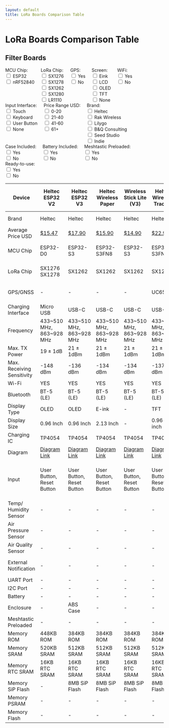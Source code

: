 ```yaml
---
layout: default
title: LoRa Boards Comparison Table
---
```


# LoRa Boards Comparison Table

## Filter Boards

<div style="display: flex; flex-wrap: wrap;">
  <div style="margin-right: 20px;">
    <label>MCU Chip:</label>
    <div>
      <input type="checkbox" class="mcuFilter" value="ESP32"> ESP32<br>
      <input type="checkbox" class="mcuFilter" value="nRF"> nRF52840<br>
    </div>
  </div>
  <div style="margin-right: 20px;">
    <label>LoRa Chip:</label>
    <div>
      <input type="checkbox" class="loraFilter" value="SX1276"> SX1276<br>
      <input type="checkbox" class="loraFilter" value="SX1278"> SX1278<br>      
      <input type="checkbox" class="loraFilter" value="SX1262"> SX1262<br>
      <input type="checkbox" class="loraFilter" value="SX1280"> SX1280<br>
      <input type="checkbox" class="loraFilter" value="LR1110"> LR1110<br>
    </div>
  </div>
  <div style="margin-right: 20px;">
    <label>GPS:</label>
    <div>
      <input type="checkbox" class="gpsFilter" value="Yes"> Yes<br>
      <input type="checkbox" class="gpsFilter" value="No"> No<br>
    </div>
  </div>
  <div style="margin-right: 20px;">
    <label>Screen:</label>
    <div>
      <input type="checkbox" class="screenFilter" value="Eink"> Eink<br>
      <input type="checkbox" class="screenFilter" value="LCD"> LCD<br>      
      <input type="checkbox" class="screenFilter" value="OLED"> OLED<br>      
      <input type="checkbox" class="screenFilter" value="TFT"> TFT<br>
      <input type="checkbox" class="screenFilter" value="None"> None<br>
    </div>
  </div>
  <div style="margin-right: 20px;">
    <label>WiFi:</label>
    <div>
      <input type="checkbox" class="wifiFilter" value="Yes"> Yes<br>
      <input type="checkbox" class="wifiFilter" value="No"> No<br>
    </div>
  </div>
  <div style="margin-right: 20px;">
    <label>Input Interface:</label>
    <div>
      <input type="checkbox" class="inputFilter" value="Touch"> Touch<br>
      <input type="checkbox" class="inputFilter" value="Keyboard"> Keyboard<br>
      <input type="checkbox" class="inputFilter" value="User"> User Button<br>
      <input type="checkbox" class="inputFilter" value="None"> None<br>
    </div>
  </div>
  <div style="margin-right: 20px;">
    <label>Price Range USD:</label>
    <div>
      <input type="checkbox" class="priceFilter" value="0-20"> 0-20<br>
      <input type="checkbox" class="priceFilter" value="21-40"> 21-40<br>
      <input type="checkbox" class="priceFilter" value="41-60"> 41-60<br>
      <input type="checkbox" class="priceFilter" value="61+"> 61+<br>
    </div>
  </div>
  <div style="margin-right: 20px;">
    <label>Brand:</label>
    <div>
      <input type="checkbox" class="brandFilter" value="Heltec"> Heltec<br>
      <input type="checkbox" class="brandFilter" value="Rack"> Rak Wireless<br>
      <input type="checkbox" class="brandFilter" value="Lilygo"> Lilygo<br>
      <input type="checkbox" class="brandFilter" value="B&Q"> B&Q Consulting<br>
      <input type="checkbox" class="brandFilter" value="Seeed"> Seed Studio<br>
      <input type="checkbox" class="brandFilter" value="Indie"> Indie<br>
    </div>
  </div>
  <div style="margin-right: 20px;">
    <label>Case Included:</label>
    <div>
      <input type="checkbox" class="caseFilter" value="Yes"> Yes<br>
      <input type="checkbox" class="caseFilter" value="No"> No<br>
    </div>
  </div>
  <div style="margin-right: 20px;">
    <label>Battery Included:</label>
    <div>
      <input type="checkbox" class="batteryFilter" value="Yes"> Yes<br>
      <input type="checkbox" class="batteryFilter" value="No"> No<br>
    </div>
  </div>
  <div style="margin-right: 20px;">
    <label>Meshtastic Preloaded:</label>
    <div>
      <input type="checkbox" class="meshtasticFilter" value="Yes"> Yes<br>
      <input type="checkbox" class="meshtasticFilter" value="No"> No<br>
    </div>
  </div>
  <div style="margin-right: 20px;">
    <label>Ready-to-use:</label>
    <div>
      <input type="checkbox" class="readyFilter" value="Yes"> Yes<br>
      <input type="checkbox" class="readyFilter" value="No"> No<br>
    </div>
  </div>
</div>

<div style="overflow-x: auto;">
  <table id="comparisonTable">
    <thead>
      <tr>
        <th>Device</th>
        <th data-mcu="ESP32" data-lora="SX1276" data-gps="No" data-screen="OLED" data-wifi="Yes" data-input="User" data-price="15.47" data-brand="Heltec" data-case="No" data-battery="No" data-meshtastic="No" data-ready="No">Heltec ESP32 V2</th>
        <th data-mcu="ESP32" data-lora="SX1262" data-gps="No" data-screen="OLED" data-wifi="Yes" data-input="User" data-price="17.90" data-brand="Heltec" data-case="Yes" data-battery="No" data-meshtastic="No" data-ready="No">Heltec ESP32 V3</th>
        <th data-mcu="ESP32" data-lora="SX1262" data-gps="No" data-screen="Eink" data-wifi="Yes" data-input="User" data-price="15.90" data-brand="Heltec" data-case="No" data-battery="No" data-meshtastic="No" data-ready="No">Heltec Wireless Paper</th>
        <th data-mcu="ESP32" data-lora="SX1262" data-gps="No" data-screen="None" data-wifi="Yes" data-input="User" data-price="14.90" data-brand="Heltec" data-case="No" data-battery="No" data-meshtastic="No" data-ready="No">Wireless Stick Lite (V3)</th>
        <th data-mcu="ESP32" data-lora="SX1262" data-gps="Yes" data-screen="TFT" data-wifi="Yes" data-input="User" data-price="22.90" data-brand="Heltec" data-case="No" data-battery="No" data-meshtastic="No" data-ready="No">Heltec Wireless Tracker</th>
        <th data-mcu="ESP32" data-lora="SX1262" data-gps="Yes" data-screen="None" data-wifi="Yes" data-input="User" data-price="25.99" data-brand="Heltec" data-case="Yes" data-battery="Yes" data-meshtastic="Yes" data-ready="Yes">Heltec Capsule Sensor V3</th>
        <th data-mcu="ESP32" data-lora="SX1262" data-gps="No" data-screen="Eink" data-wifi="Yes" data-input="User" data-price="19.90" data-brand="Heltec" data-case="No" data-battery="No" data-meshtastic="No" data-ready="No">Heltec Vision Master E213</th>
        <th data-mcu="ESP32" data-lora="SX1262" data-gps="No" data-screen="Eink" data-wifi="Yes" data-input="User" data-price="20.90" data-brand="Heltec" data-case="No" data-battery="No" data-meshtastic="No" data-ready="No">Heltec Vision Master E290</th>
        <th data-mcu="ESP32" data-lora="SX1262" data-gps="No" data-screen="TFT" data-wifi="Yes" data-input="User" data-price="20.00" data-brand="Heltec" data-case="No" data-battery="No" data-meshtastic="No" data-ready="No">Heltec Vision Master T190</th> 
        <th data-mcu="nRF" data-lora="SX1262" data-gps="Yes" data-screen="TFT" data-wifi="No" data-input="User" data-price="41.70" data-brand="Heltec" data-case="Yes" data-battery="No" data-meshtastic="Yes" data-ready="No">Heltec Mesh Node T114</th>         
        <th data-mcu="nRF" data-lora="SX1262" data-gps="No" data-screen="None" data-wifi="No" data-input="None" data-price="36.97" data-brand="Rack" data-case="No" data-battery="No" data-meshtastic="No" data-ready="No">WisBlock Start Kit RAK4631</th>
        <th data-mcu="nRF" data-lora="SX1262" data-gps="Yes" data-screen="OLED" data-wifi="No" data-input="None" data-price="99.00" data-brand="Rack" data-case="Yes" data-battery="Yes" data-meshtastic="Yes" data-ready="Yes">WisMesh Pocket</th>        
        <th data-mcu="ESP32" data-lora="SX1262" data-gps="No" data-screen="LCD" data-wifi="Yes" data-input="Touch, Keyboard, User" data-price="52.66" data-brand="Lilygo" data-case="No" data-battery="No" data-meshtastic="No" data-ready="No">T-Deck</th>
        <th data-mcu="nRF" data-lora="SX1262" data-gps="Yes" data-screen="Eink" data-wifi="No" data-input="Touch, User" data-price="54.41" data-brand="Lilygo" data-case="Yes" data-battery="Yes" data-meshtastic="Yes" data-ready="Yes">T-Echo</th>
        <th data-mcu="ESP32" data-lora="SX1276" data-gps="Yes" data-screen="OLED" data-wifi="Yes" data-input="User" data-price="32.80" data-brand="Lilygo" data-case="No" data-battery="No" data-meshtastic="Yes" data-ready="No">T-Beam</th>
        <th data-mcu="ESP32" data-lora="SX1262" data-gps="Yes" data-screen="OLED" data-wifi="Yes" data-input="User" data-price="44.17" data-brand="Lilygo" data-case="No" data-battery="No" data-meshtastic="Yes" data-ready="No">T-Beam Supreme</th>
        <th data-mcu="ESP32" data-lora="SX1262 SX1276 SX1278 SX1280" data-gps="No" data-screen="OLED" data-wifi="Yes" data-input="User" data-price="17.58" data-brand="Lilygo" data-case="No" data-battery="No" data-meshtastic="No" data-ready="No">T3-S3</th>
        <th data-mcu="ESP32" data-lora="SX1262" data-gps="No" data-screen="OLED" data-wifi="Yes" data-input="User" data-price="109.00" data-brand="B&Q" data-case="Yes" data-battery="No" data-meshtastic="Yes" data-ready="No">Station G2</th>
        <th data-mcu="nRF" data-lora="SX1262" data-gps="Yes" data-screen="OLED" data-wifi="No" data-input="User" data-price="86.00" data-brand="B&Q" data-case="Yes" data-battery="No" data-meshtastic="Yes" data-ready="No">Nano G2 Ultra</th>
        <th data-mcu="nRF" data-lora="LR1110" data-gps="Yes" data-screen="None" data-wifi="No" data-input="User" data-price="29.90" data-brand="Seeed" data-case="No" data-battery="No" data-meshtastic="No" data-ready="No">Card Tracker T1000-E</th>
        <th data-mcu="ESP32" data-lora="SX1262" data-gps="Yes" data-screen="OLED" data-wifi="Yes" data-input="Keyboard, User" data-price="95.00" data-brand="Indie" data-case="Yes" data-battery="Yes" data-meshtastic="Yes" data-ready="Yes">HelTxt</th>
        <th data-mcu="nRF" data-lora="SX1262" data-gps="Yes" data-screen="OLED" data-wifi="No" data-input="Keyboard, User" data-price="250.00" data-brand="Indie" data-case="Yes" data-battery="Yes" data-meshtastic="Yes" data-ready="Yes">Meshenger</th>        
      </tr>
    </thead>
    <tbody>
      <tr>
        <td>Brand</td>
        <td>Heltec</td><!--Heltec V2-->
        <td>Heltec</td><!--Heltec V3-->
        <td>Heltec</td><!--Wireless Paper-->
        <td>Heltec</td><!--Wireless Stick Lite-->
        <td>Heltec</td><!--Wireless Tracker-->
        <td>Heltec</td><!--Capsule Sensor V3-->
        <td>Heltec</td><!--Vision Master E213-->
        <td>Heltec</td><!--Vision Master E290-->
        <td>Heltec</td><!--Vision Master T190-->
        <td>Heltec</td><!--T114-->
        <td>Rak Wireless</td><!--RAKRAK19007-->
        <td>Rak Wireless</td><!--WisMesh-->
        <td>Lilygo</td><!--T-Deck-->
        <td>Lilygo</td><!--T-Echo-->
        <td>Lilygo</td><!--T-Beam-->
        <td>Lilygo</td><!--T-Beam-Supreme-->
        <td>Lilygo</td><!--T3-S3-->
        <td>B&Q Consulting</td><!--Station G2-->
        <td>B&Q Consulting</td><!--Nano G2 Ultra-->
        <td>Seeed Studio</td><!--Wio Tracker 1110-->
        <td>Indie</td><!--Heltxt-->
        <td>Indie</td><!--Meshenger-->
      </tr>
      <tr>
        <td>Average Price USD</td>
        <td><a href="https://www.aliexpress.com/i/2251832758749430.html?gatewayAdapt=4itemAdapt" target="_blank" rel="noopener noreferrer">$15.47</a></td><!--Heltec V2-->
        <td><a href="https://heltec.org/project/wifi-lora-32-v3/" target="_blank" rel="noopener noreferrer">$17.90</a></td><!--Heltec V3-->
        <td><a href="https://heltec.org/project/wireless-paper/" target="_blank" rel="noopener noreferrer">$15.90</a></td><!--Wireless Paper-->
        <td><a href="https://heltec.org/project/wireless-stick-lite-v2/" target="_blank" rel="noopener noreferrer">$14.90</a></td><!--Wireless Stick Lite-->
        <td><a href="https://heltec.org/project/wireless-tracker/" target="_blank" rel="noopener noreferrer">$22.90</a></td><!--Wireless Tracker-->
        <td><a href="https://heltec.org/project/heltec-capsule-sensor-v3/" target="_blank" rel="noopener noreferrer">$25.99</a></td><!--Capsule Sensor V3-->
        <td><a href="https://heltec.org/project/vision-master-e213/" target="_blank" rel="noopener noreferrer">$19.90</a></td><!--Vision Master E213-->
        <td><a href="https://heltec.org/project/vision-master-e290/" target="_blank" rel="noopener noreferrer">$20.90</a></td><!--Vision Master E290-->
        <td><a href="https://heltec.org/project/vision-master-t190/" target="_blank" rel="noopener noreferrer">$20.00</a></td><!--Vision Master T190-->       
        <td><a href="https://heltec.org/project/mesh-node-t114/" target="_blank" rel="noopener noreferrer">$41.70</a></td><!--T114-->
        <td><a href="https://store.rakwireless.com/products/wisblock-meshtastic-starter-kit?variant=43884035113158" target="_blank" rel="noopener noreferrer">$27.99</a></td><!--RAKRAK19007-->
        <td><a href="https://store.rakwireless.com/products/wismesh-pocket?variant=43640511365318" target="_blank" rel="noopener noreferrer">$99.00</a></td><!--WisMesh-->
        <td><a href="https://www.lilygo.cc/products/t-deck" target="_blank" rel="noopener noreferrer">$52.13</a></td><!--T-Deck-->
        <td><a href="https://www.lilygo.cc/products/t-echo" target="_blank" rel="noopener noreferrer">$54.41</a></td><!--T-Echo-->
        <td><a href="https://www.lilygo.cc/products/t-beam-v1-1-esp32-lora-module" target="_blank" rel="noopener noreferrer">$32.80</a></td><!--T-Beam-->
        <td><a href="https://www.lilygo.cc/products/t-beamsupreme-m" target="_blank" rel="noopener noreferrer">$44.17/ $70.17</a></td><!--T-Beam-Supreme-->
        <td><a href="https://www.lilygo.cc/products/t3s3-v1-0" target="_blank" rel="noopener noreferrer">$17.58</a></td><!--T3-S3-->
        <td><a href="https://shop.uniteng.com/product/meshtastic-mesh-device-station-edition/" target="_blank" rel="noopener noreferrer">$109.00</a></td><!--Station G2-->
        <td><a href="https://shop.uniteng.com/product/meshtastic-mesh-device-nano-g2-ultra/" target="_blank" rel="noopener noreferrer">$86.00</a></td><!--Nano G2 Ultra-->
        <td><a href="https://www.seeedstudio.com/SenseCAP-Card-Tracker-T1000-E-for-Meshtastic-p-5913.html" target="_blank" rel="noopener noreferrer">$39.90</a></td><!--Wio Tracker 1110-->
        <td><a href="https://www.tindie.com/products/harukitoreda/heltxt-standalone-meshtastic-communicator/" target="_blank" rel="noopener noreferrer">$90.00</a></td><!--Heltxt-->       
        <td><a href="https://www.etsy.com/listing/1390142667/meshenger-standalone-device-for" target="_blank" rel="noopener noreferrer">$250.00</a></td><!--Meshenger-->
      </tr>
      <tr>
        <td>MCU Chip</td>
        <td>ESP32-D0</td><!--Heltec V2-->
        <td>ESP32-S3</td><!--Heltec V3-->
        <td>ESP32-S3FN8</td><!--Wireless Paper-->
        <td>ESP32-S3</td><!--Wireless Stick Lite-->
        <td>ESP32-S3FN8</td><!--Wireless Tracker-->
        <td>ESP32-S3FN8</td><!--Capsule Sensor V3-->
        <td>ESP32-S3R8</td><!--Vision Master E213-->
        <td>ESP32-S3R8</td><!--Vision Master E290-->
        <td>ESP32-S3R8</td><!--Vision Master T190-->        
        <td>NRF52840</td><!--T114-->
        <td>NRF52840</td><!--RAKRAK19007-->
        <td>NRF52840</td><!--WisMesh-->
        <td>ESP32-S3</td><!--T-Deck-->
        <td>NRF52840</td><!--T-Echo-->
        <td>ESP32-D0WDQ6-V3</td><!--T-Beam-->        
        <td>ESP32-S3FN8</td><!--T-Beam Supreme-->
        <td>ESP32-S3FH4R2</td><!--T3-S3-->  
        <td>ESP32-S3</td><!--Station G2-->
        <td>NRF52840</td><!--Nano G2 Ultra-->
        <td>NRF52840</td><!--Wio Tracker 1110-->
        <td>ESP32-S3</td><!--Heltxt-->
        <td>NRF52840</td><!--Meshenger-->
      </tr>
      <tr>
        <td>LoRa Chip</td>
        <td>SX1276 SX1278</td><!--Heltec V2-->
        <td>SX1262</td><!--Heltec V3-->
        <td>SX1262</td><!--Wireless Paper-->
        <td>SX1262</td><!--Wireless Stick Lite-->
        <td>SX1262</td><!--Wireless Tracker-->
        <td>SX1262</td><!--Capsule Sensor V3-->
        <td>SX1262</td><!--Vision Master E213-->
        <td>SX1262</td><!--Vision Master E290-->
        <td>SX1262</td><!--Vision Master T190-->
        <td>SX1262</td><!--T114-->
        <td>SX1262</td><!--RAKRAK19007-->
        <td>SX1262</td><!--WisMesh-->
        <td>SX1262</td><!--T-Deck-->
        <td>SX1262</td><!--T-Echo-->
        <td>SX1276 SX1278</td><!--T-Beam-->
        <td>SX1262</td><!--T-Beam-Supreme-->
        <td>SX1262 SX1276 SX1280</td><!--T3-S3-->
        <td>SX1262</td><!--Station G2-->
        <td>SX1262</td><!--Nano G2 Ultra-->
        <td>LR1110</td><!--Wio Tracker 1110-->
        <td>SX1262</td><!--Heltxt-->
        <td>SX1262</td><!--Meshenger-->
      </tr>
      <tr>
        <td>GPS/GNSS</td>
        <td>-</td><!--Heltec V2-->
        <td>-</td><!--Heltec V3-->
        <td>-</td><!--Wireless Paper-->
        <td>-</td><!--Wireless Stick Lite-->
        <td>UC6580</td><!--Wireless Tracker-->
        <td>L76k</td><!--Capsule Sensor V3-->
        <td>-</td><!--Vision Master E213-->
        <td>-</td><!--Vision Master E290-->
        <td>-</td><!--Vision Master T190-->
        <td>L76k</td><!--T114-->
        <td>-</td><!--RAKRAK19007-->
        <td>-</td><!--WisMesh-->
        <td>-</td><!--T-Deck-->
        <td>L76k</td><!--T-Echo-->
        <td>NEO-6M/M8N</td><!--T-Beam-->
        <td>L76k/ MAX-M10S</td><!--T-Beam-Supreme-->         
        <td>-</td><!--T3-S3-->          
        <td>-</td><!--Station G2-->
        <td>ATGM336H-5N</td><!--Nano G2 Ultra--> 
        <td>Grove Air530 GPS</td><!--Wio Tracker 1110-->
        <td>GT-U7</td><!--Heltxt-->
        <td>u-Blox MAX-7Q</td><!--Meshenger-->
      </tr>
      <tr>
        <td>Charging Interface</td>
        <td>Micro USB</td><!--Heltec V2-->
        <td>USB-C</td><!--Heltec V3-->
        <td>USB-C</td><!--Wireless Paper-->
        <td>USB-C</td><!--Wireless Stick Lite-->
        <td>USB-C</td><!--Wireless Tracker-->
        <td>Wireless Boot</td><!--Capsule Sensor V3-->
        <td>USB-C</td><!--Vision Master E213-->
        <td>USB-C</td><!--Vision Master E290-->
        <td>USB-C</td><!--Vision Master T190-->
        <td>USB-C</td><!--T114-->
        <td>USB-C</td><!--RAKRAK19007-->   
        <td>USB-C</td><!--WisMesh-->
        <td>USB-C</td><!--T-Deck-->
        <td>USB-C</td><!--T-Echo-->
        <td>Micro USB</td><!--T-Beam-->
        <td>USB-C</td><!--T-Beam-Supreme-->            
        <td>USB-C</td><!--T3-S3-->
        <td>USB-C</td><!--Station G2-->
        <td>USB-C</td><!--Nano G2 Ultra-->
        <td>USB-C</td><!--Wio Tracker 1110-->
        <td>USB-C</td><!--Heltxt-->
        <td>USB-C</td><!--Meshenger-->
      </tr>
      <tr>
        <td>Frequency</td>
        <td>433~510 MHz, 863~928 MHz</td><!--Heltec V2-->
        <td>433~510 MHz, 863~928 MHz</td><!--Heltec V3-->
        <td>433~510 MHz, 863~928 MHz</td><!--Wireless Paper-->
        <td>433~510 MHz, 863~928 MHz</td><!--Wireless Stick Lite-->
        <td>433~510 MHz, 863~928 MHz</td><!--Wireless Tracker-->
        <td>433~510 MHz, 863~928 MHz</td><!--Capsule Sensor V3-->
        <td>433~510 MHz, 863~928 MHz</td><!--Vision Master E213-->
        <td>433~510 MHz, 863~928 MHz</td><!--Vision Master E290-->
        <td>433~510 MHz, 863~928 MHz</td><!--Vision Master T190-->
        <td>433~510 MHz, 863~928 MHz</td><!--T114-->
        <td>433~510 MHz, 863~928 MHz</td><!--RAKRAK19007-->     
        <td>433~510 MHz, 863~928 MHz</td><!--WisMesh-->
        <td>433~510 MHz, 863~928 MHz</td><!--T-Deck-->
        <td>433~510 MHz, 863~928 MHz</td><!--T-Echo-->
        <td>433~510 MHz, 863~928 MHz</td><!--T-Beam-->        
        <td>433~510 MHz, 863~928 MHz</td><!--T-Beam-Supreme-->      
        <td>433~510 MHz, 863~928 MHz</td><!--T3-S3-->    
        <td>863~928 MHz</td><!--Station G2-->
        <td>863~928 MHz</td><!--Nano G2 Ultra-->
        <td>863~928 MHz</td><!--Wio Tracker 1110-->
        <td>863~928 MHz</td><!--Heltxt-->
        <td>863~928 MHz</td><!--Meshenger-->
      </tr>
      <tr>
        <td>Max. TX Power</td>
        <td>19 ± 1dB</td><!--Heltec V2-->
        <td>21 ± 1dBm</td><!--Heltec V3-->
        <td>21 ± 1dBm</td><!--Wireless Paper-->
        <td>21 ± 1dBm</td><!--Wireless Stick Lite-->
        <td>21 ± 1dBm</td><!--Wireless Tracker-->
        <td>21 ± 1dBm</td><!--Capsule Sensor V3-->
        <td>21 ± 1dBm</td><!--Vision Master E213-->
        <td>21 ± 1dBm</td><!--Vision Master E290-->
        <td>21 ± 1dBm</td><!--Vision Master T190-->
        <td>21 ± 1dBm</td><!--T114-->
        <td>22 ± 1dBm</td><!--RAKRAK19007-->
        <td>22 ± 1dBm</td><!--WisMesh-->
        <td>22 ± 1dBm</td><!--T-Deck-->
        <td>22 ± 1dBm</td><!--T-Echo-->
        <td>22 ± 1dBm</td><!--T-Beam-->        
        <td>22 ± 1dBm</td><!--T-Beam-Supreme-->         
        <td>22 ± 1dBm</td><!--T3-S3-->  
        <td>35 ± 1dBm</td><!--Station G2-->
        <td>22 ± 1dBm</td><!--Nano G2 Ultra-->
        <td>20 ± 1dBm</td><!--Wio Tracker 1110-->
        <td>21 ± 1dBm</td><!--Heltxt-->
        <td>22 ± 1dBm</td><!--Meshenger-->
      </tr>
      <tr>
        <td>Max. Receiving Sensitivity</td>
        <td>-148 dBm</td><!--Heltec V2-->
        <td>-136 dBm</td><!--Heltec V3-->
        <td>-134 dBm</td><!--Wireless Paper-->
        <td>-134 dBm</td><!--Wireless Stick Lite-->
        <td>-137 dBm</td><!--Wireless Tracker-->
        <td>-135 dBm</td><!--Capsule Sensor V3-->
        <td>-136 dBm</td><!--Vision Master E213-->
        <td>-136 dBm</td><!--Vision Master E290-->    
        <td>-136 dBm</td><!--Vision Master T190-->
        <td>-136 dBm</td><!--T114-->
        <td>-136 dBm</td><!--RAKRAK19007-->     
        <td>-136 dBm</td><!--WisMesh-->
        <td>-136 dBm</td><!--T-Deck-->
        <td>-136 dBm</td><!--T-Echo-->     
        <td>-148 dBm</td><!--T-Beam-->
        <td>-136 dBm</td><!--T-Beam-Supreme-->            
        <td>-136 dBm</td><!--T3-S3-->   
        <td>?</td><!--Station G2-->
        <td>?</td><!--Nano G2 Ultra-->
        <td>-141 dBm</td><!--Wio Tracker 1110-->
        <td>-136 dBm</td><!--Heltxt-->
        <td>-136 dBm</td><!--Meshenger-->
      </tr>
      <tr>
        <td>Wi-Fi</td>
        <td>YES</td><!--Heltec V2-->
        <td>YES</td><!--Heltec V3-->
        <td>YES</td><!--Wireless Paper-->
        <td>YES</td><!--Wireless Stick Lite-->
        <td>YES</td><!--Wireless Tracker-->
        <td>YES</td><!--Capsule Sensor V3-->
        <td>YES</td><!--Vision Master E213-->
        <td>YES</td><!--Vision Master E290-->
        <td>YES</td><!--Vision Master T190-->
        <td>NO</td><!--T114-->
        <td>NO</td><!--RAKRAK19007-->       
        <td>NO</td><!--WisMesh-->
        <td>YES</td><!--T-Deck-->
        <td>NO</td><!--T-Echo-->
        <td>YES</td><!--T-Beam-->   
        <td>YES</td><!--T-Beam-Supreme-->            
        <td>YES</td><!--T3-S3-->   
        <td>YES</td><!--Station G2-->
        <td>NO</td><!--Nano G2 Ultra-->
        <td>NO</td><!--Wio Tracker 1110-->
        <td>YES</td><!--Heltec V3-->
        <td>NO</td><!--Meshenger-->
      </tr>
      <tr>
        <td>Bluetooth</td>
        <td>BT-5 (LE)</td><!--Heltec V2-->
        <td>BT-5 (LE)</td><!--Heltec V3-->
        <td>BT-5 (LE)</td><!--Wireless Paper-->
        <td>BT-5 (LE)</td><!--Wireless Stick Lite-->
        <td>BT-5 (LE)</td><!--Wireless Tracker-->
        <td>BT-5 (LE)</td><!--Capsule Sensor V3-->
        <td>BT-5 (LE)</td><!--Vision Master E213-->
        <td>BT-5 (LE)</td><!--Vision Master E290-->
        <td>BT-5 (LE)</td><!--Vision Master T190-->
        <td>BT-5 (LE)</td><!--T114-->
        <td>BT-5 (LE)</td><!--RAKRAK19007-->   
        <td>BT-5 (LE)</td><!--WisMesh-->
        <td>BT-5 (LE)</td><!--T-Deck-->
        <td>BT-5 (LE)</td><!--T-Echo-->
        <td>BT-4.2 (LE)</td><!--T-Beam-->        
        <td>BT-5 (LE)</td><!--T-Beam-Supreme-->            
        <td>BT-5 (LE)</td><!--T3-S3-->   
        <td>BT-5 (LE)</td><!--Station G2-->
        <td>BT-5.4 (LE)</td><!--Nano G2 Ultra-->
        <td>BT-5.3 (LE)</td><!--Wio Tracker 1110-->
        <td>BT-5 (LE)</td><!--Heltxt-->
        <td>BT-5 (LE)</td><!--Meshenger-->
      </tr>
      <tr>
        <td>Display Type</td>
        <td>OLED</td><!--Heltec V2-->
        <td>OLED</td><!--Heltec V3-->
        <td>E-ink</td><!--Wireless Paper-->
        <td>-</td><!--Wireless Stick Lite-->
        <td>TFT</td><!--Wireless Tracker-->
        <td>-</td><!--Capsule Sensor V3-->
        <td>E-ink</td><!--Vision Master E213-->
        <td>E-ink</td><!--Vision Master E290-->
        <td>TFT</td><!--Vision Master T190-->
        <td>TFT</td><!--T114-->
        <td>-</td><!--RAKRAK19007-->   
        <td>OLED</td><!--WisMesh-->
        <td>LCD</td><!--T-Deck-->
        <td>E-ink</td><!--T-Echo-->
        <td>OLED</td><!--T-Beam--> 
        <td>OLED</td><!--T-Beam-Supreme-->            
        <td>OLED</td><!--T3-S3-->       
        <td>OLED</td><!--Station G2-->
        <td>OLED</td><!--Nano G2 Ultra-->
        <td>OLED</td><!--Wio Tracker 1110-->
        <td>OLED</td><!--Heltxt-->
        <td>OLED</td><!--Meshenger-->
      </tr>
      <tr>
        <td>Display Size</td>
        <td>0.96 Inch</td><!--Heltec V2-->
        <td>0.96 Inch</td><!--Heltec V3-->
        <td>2.13 Inch</td><!--Wireless Paper-->
        <td>-</td><!--Wireless Stick Lite-->
        <td>0.96-inch</td><!--Wireless Tracker-->
        <td>-</td><!--Capsule Sensor V3-->
        <td>2.13 Inch</td><!--Vision Master E213-->
        <td>2.9 Inch</td><!--Vision Master E290-->
        <td>1.9 Inch</td><!--Vision Master T190-->
        <td>1.14 Inch</td><!--T114-->
        <td>-</td><!--RAKRAK19007--> 
        <td>1.3 Inch</td><!--WisMesh-->
        <td>2.8 Inch</td><!--T-Deck-->
        <td>1.54 Inch</td><!--T-Echo-->
        <td>0.96 Inch</td><!--T-Beam-->      
        <td>1.3 Inch</td><!--T-Beam-Supreme-->            
        <td>0.96 Inch</td><!--T3-S3-->        
        <td>1.3 Inch</td><!--Station G2-->
        <td>1.3 Inch</td><!--Nano G2 Ultra-->
        <td>0.96 Inch</td><!--Wio Tracker 1110-->
        <td>0.96 Inch</td><!--Heltxt-->
        <td>1.3 Inch</td><!--Meshenger-->
      </tr>
      <tr>
        <td>Charging IC</td>
        <td>TP4054</td><!--Heltec V2-->
        <td>TP4054</td><!--Heltec V3-->
        <td>TP4054</td><!--Wireless Paper-->
        <td>TP4054</td><!--Wireless Stick Lite-->
        <td>TP4054</td><!--Wireless Tracker-->
        <td>TP4054</td><!--Capsule Sensor V3-->
        <td>TP4054</td><!--Vision Master E213-->
        <td>TP4054</td><!--Vision Master E290-->
        <td>TP4054</td><!--Vision Master T190-->
        <td>TP4056</td><!--T114-->
        <td>TP4054</td><!--RAKRAK19007-->  
        <td>TP4054</td><!--WisMesh-->
        <td>TP4054</td><!--T-Deck-->
        <td>TP4054</td><!--T-Echo-->
        <td>AXP192</td><!--T-Beam-->            
        <td>AXP2101</td><!--T-Beam-Supreme-->            
        <td>TP4054</td><!--T3-S3-->
        <td>?</td><!--Station G2-->
        <td>?</td><!--Nano G2 Ultra-->
        <td>ETA6003</td><!--Wio Tracker 1110-->
        <td>TP4054</td><!--Heltxt-->
        <td>TP4054</td><!--Meshenger-->
      </tr>
      <tr>
        <td>Diagram</td>
        <td><a href="https://resource.heltec.cn/download/WiFi_LoRa_32/V2.1/WIFI_LoRa_32_V2.1(868-915).PDF">Diagram Link</a></td><!--Heltec V2-->
        <td><a href="https://resource.heltec.cn/download/WiFi_LoRa_32_V3/HTIT-WB32LA(F)_V3.1_Schematic_Diagram.pdf">Diagram Link</a></td><!--Heltec V3-->
        <td><a href="https://resource.heltec.cn/download/Wireless_Paper/Wireless_Paper_V0.4_Schematic_Diagram.pdf">Diagram Link</a></td><!--Wireless Paper-->
        <td><a href="https://resource.heltec.cn/download/Wireless_Stick_Lite_V3/HTIT-WSL_V3_Schematic_Diagram.pdf">Diagram Link</a></td><!--Wireless Stick Lite-->
        <td><a href="https://resource.heltec.cn/download/Wireless_Tracker/Wireless_Tacker1.1/HTIT-Tracker_V0.5.pdf">Diagram Link</a></td><!--Wireless Tracker-->
        <td><a href="https://resource.heltec.cn/download/Heltec%20Capsule%20Sensor%20V3/Capsule_Main_Esp32_Schematic_Diagram.pdf">Diagram Link</a></td><!--Capsule Sensor V3-->
        <td><a href="https://resource.heltec.cn/download/HT-VME213/HT-VME213%20Schematic%20Diagram.pdf">Diagram Link</a></td><!--Vision Master E213-->
        <td><a href="https://resource.heltec.cn/download/HT-VME290/HT-VME290%20Schematic_Diagram.pdf">Diagram Link</a></td><!--Vision Master E290-->
        <td><a href="https://resource.heltec.cn/download/HT-VMT190/HT-VMT90%20Schematic%20Diagram.pdf">Diagram Link</a></td><!--Vision Master T190-->     
        <td><a href="https://resource.heltec.cn/download/Mesh_Node_T114/MeshNode-T114_V2.0_SCH(2).pdf">Diagram Link</a></td><!--T114-->
        <td><a href="https://docs.rakwireless.com/Product-Categories/WisBlock/RAK4631/Datasheet/#hardware">Diagram Link</a></td><!--RAKRAK19007-->        
        <td><a href="">-</a></td><!--WisMesh-->
        <td><a href="https://github.com/Xinyuan-LilyGO/T-Deck/blob/master/schematic/schematic.pdf">Diagram Link</a></td><!--T-Deck-->
        <td><a href="https://github.com/Xinyuan-LilyGO/T-Echo/blob/main/T-Echo_Schematic.pdf">Diagram Link</a></td><!--T-Echo-->
        <td><a href="https://github.com/Xinyuan-LilyGO/LilyGo-LoRa-Series/blob/master/schematic/LilyGo_TBeam_V1.2.pdf">Diagram Link</a></td><!--T-Beam-->         
        <td><a href="https://github.com/Xinyuan-LilyGO/LilyGo-LoRa-Series/blob/master/schematic/LilyGo_T-BeamS3Supreme.pdf">Diagram Link</a></td><!--T-Beam-Supreme-->         
        <td><a href="https://github.com/Xinyuan-LilyGO/LilyGo-LoRa-Series/blob/master/schematic/T3_S3_V1.2.pdf">Diagram Link</a></td><!--T3-S3-->         
        <td><a href="https://wiki.uniteng.com/en/meshtastic/station-g2">Diagram Link</a></td><!--Station G2-->
        <td><a href="https://wiki.uniteng.com/meshtastic/nano-g2-ultra">Diagram Link</a></td><!--Nano G2 Ultra-->
        <td><a href="https://files.seeedstudio.com/products/SenseCAP/Wio-Tracker/Wio%20Tracker%201110%20v1.0_SCH_PDF_20230822.pdf">Diagram Link</a></td><!--Wio Tracker 1110-->
        <td><a href="https://www.printables.com/model/750293-hel-txt-standalone-meshtastic-communicator-heltec">Diagram Link</a></td><!--Heltxt-->
        <td><a href="https://www.printables.com/model/389311-meshenger-standalone-communicator-device-for-mesht">Diagram Link</a></td><!--Meshenger-->
      </tr>
      <tr>
        <td>Input</td>
        <td>User Button, Reset Button</td><!--Heltec V2-->
        <td>User Button, Reset Button</td><!--Heltec V3-->
        <td>User Button, Reset Button</td><!--Wireless Paper-->
        <td>User Button, Reset Button</td><!--Wireless Stick Lite-->
        <td>User Button, Reset Button</td><!--Wireless Tracker-->
        <td>User Button, Reset Button</td><!--Capsule Sensor V3-->
        <td>User Button, Reset Button, 3rd Button</td><!--Vision Master E213-->
        <td>User Button, Reset Button, 3rd Button</td><!--Vision Master E290-->
        <td>User Button, Reset Button</td><!--Vision Master T190-->
        <td>User Button, Reset Button</td><!--T114-->
        <td>Reset Button</td><!--RAKRAK19007-->        
        <td>User Button, Reset Button</td><!--WisMesh-->
        <td>Touch Screen, Keyboard, trackball, Reset Button</td><!--T-Deck-->
        <td>User Button, Reset Button, Touch Button</td><!--T-Echo-->
        <td>User Button, Reset Button, Power Button</td><!--T-Beam-->        
        <td>User Button, Reset Button, Power Button</td><!--T-Beam-Supreme-->            
        <td>User Button, Reset Button</td><!--T3-S3-->   
        <td>User Button, Reset Button, Boot Button</td><!--Station G2-->
        <td>4 Buttons</td><!--Nano G2 Ultra-->
        <td>User Button, Reset Button</td><!--Wio Tracker 1110-->
        <td>Keyboard, User Button, Reset Button</td><!--Heltxt-->
        <td>Keyboard, User Button, Reset Button</td><!--Meshenger-->
      </tr>       
      <tr>
        <td>Temp/ Humidity Sensor</td>
        <td>-</td><!--Heltec V2-->
        <td>-</td><!--Heltec V3-->
        <td>-</td><!--Wireless Paper-->
        <td>-</td><!--Wireless Stick Lite-->
        <td>-</td><!--Wireless Tracker-->
        <td>-</td><!--Capsule Sensor V3-->
        <td>-</td><!--Vision Master E213-->
        <td>-</td><!--Vision Master E290-->
        <td>-</td><!--Vision Master T190-->
        <td>-</td><!--T114-->
        <td>-</td><!--RAKRAK19007-->
        <td>-</td><!--WisMesh-->
        <td>-</td><!--T-Deck-->      
        <td>-</td><!--T-Echo-->
        <td>-</td><!--T-Beam-->        
        <td>-</td><!--T-Beam-Supreme-->            
        <td>-</td><!--T3-S3-->                  
        <td>-</td><!--Station G2-->
        <td>-</td><!--Nano G2 Ultra-->
        <td>SHT41</td><!--Wio Tracker 1110-->
        <td>BME680</td><!--Heltxt-->
        <td>-</td><!--Meshenger-->
      </tr>
      <tr>
        <td>Air Pressure Sensor</td>
        <td>-</td><!--Heltec V2-->
        <td>-</td><!--Heltec V3-->
        <td>-</td><!--Wireless Paper-->
        <td>-</td><!--Wireless Stick Lite-->
        <td>-</td><!--Wireless Tracker-->
        <td>-</td><!--Capsule Sensor V3-->
        <td>-</td><!--Vision Master E213-->
        <td>-</td><!--Vision Master E290-->
        <td>-</td><!--Vision Master T190-->
        <td>-</td><!--T114-->
        <td>-</td><!--RAKRAK19007-->
        <td>-</td><!--WisMesh-->
        <td>-</td><!--T-Deck-->      
        <td>-</td><!--T-Echo-->
        <td>-</td><!--T-Beam-->        
        <td>-</td><!--T-Beam-Supreme-->            
        <td>-</td><!--T3-S3-->                  
        <td>-</td><!--Station G2-->
        <td>-</td><!--Nano G2 Ultra-->
        <td>-</td><!--Wio Tracker 1110-->
        <td>BME680</td><!--Heltxt-->
        <td>-</td><!--Meshenger-->
      </tr>
      <tr>
        <td>Air Quality Sensor</td>
        <td>-</td><!--Heltec V2-->
        <td>-</td><!--Heltec V3-->
        <td>-</td><!--Wireless Paper-->
        <td>-</td><!--Wireless Stick Lite-->
        <td>-</td><!--Wireless Tracker-->
        <td>-</td><!--Capsule Sensor V3-->
        <td>-</td><!--Vision Master E213-->
        <td>-</td><!--Vision Master E290-->
        <td>-</td><!--Vision Master T190-->
        <td>-</td><!--T114-->
        <td>-</td><!--RAKRAK19007-->
        <td>-</td><!--WisMesh-->
        <td>-</td><!--T-Deck-->      
        <td>-</td><!--T-Echo-->
        <td>-</td><!--T-Beam-->        
        <td>-</td><!--T-Beam-Supreme-->            
        <td>-</td><!--T3-S3-->                  
        <td>-</td><!--Station G2-->
        <td>-</td><!--Nano G2 Ultra-->
        <td>-</td><!--Wio Tracker 1110-->
        <td>BME680</td><!--Heltxt-->
        <td>-</td><!--Meshenger-->
      </tr>
      <tr>
        <td>External Notification</td>
        <td>-</td><!--Heltec V2-->
        <td>-</td><!--Heltec V3-->
        <td>-</td><!--Wireless Paper-->
        <td>-</td><!--Wireless Stick Lite-->
        <td>-</td><!--Wireless Tracker-->
        <td>-</td><!--Capsule Sensor V3-->
        <td>-</td><!--Vision Master E213-->
        <td>-</td><!--Vision Master E290-->
        <td>-</td><!--Vision Master T190-->
        <td>-</td><!--T114-->
        <td>-</td><!--RAKRAK19007-->
        <td>-</td><!--WisMesh-->
        <td>Buzzer</td><!--T-Deck-->      
        <td>-</td><!--T-Echo-->
        <td>-</td><!--T-Beam-->        
        <td>-</td><!--T-Beam-Supreme-->            
        <td>-</td><!--T3-S3-->                  
        <td>-</td><!--Station G2-->
        <td>-</td><!--Nano G2 Ultra-->
        <td>Buzzer</td><!--Wio Tracker 1110-->
        <td>Buzzer / Vibration</td><!--Heltxt-->
        <td>Buzzer / Vibration / LED</td><!--Meshenger-->
      </tr>
      <tr>
        <td>UART Port</td>
        <td>-</td><!--Heltec V2-->
        <td>-</td><!--Heltec V3-->
        <td>-</td><!--Wireless Paper-->
        <td>-</td><!--Wireless Stick Lite-->
        <td>-</td><!--Wireless Tracker-->
        <td>-</td><!--Capsule Sensor V3-->
        <td>1x Quiic</td><!--Vision Master E213-->
        <td>-</td><!--Vision Master E290-->
        <td>-</td><!--Vision Master T190-->
        <td>-</td><!--T114-->
        <td>-</td><!--RAKRAK19007-->
        <td>-</td><!--WisMesh-->
        <td>-</td><!--T-Deck-->      
        <td>-</td><!--T-Echo-->
        <td>-</td><!--T-Beam-->        
        <td>-</td><!--T-Beam-Supreme-->            
        <td>-</td><!--T3-S3-->                  
        <td>-</td><!--Station G2-->
        <td>-</td><!--Nano G2 Ultra-->
        <td>1X Grove</td><!--Wio Tracker 1110-->
        <td>-</td><!--Heltxt-->
        <td>-</td><!--Meshenger-->
      </tr>
      <tr>
        <td>I2C Port</td>
        <td>-</td><!--Heltec V2-->
        <td>-</td><!--Heltec V3-->
        <td>-</td><!--Wireless Paper-->
        <td>-</td><!--Wireless Stick Lite-->
        <td>-</td><!--Wireless Tracker-->
        <td>-</td><!--Capsule Sensor V3-->
        <td>1x Quiic</td><!--Vision Master E213-->
        <td>1X Quiic</td><!--Vision Master E290-->
        <td>1X Quiic</td><!--Vision Master T190-->
        <td>-</td><!--T114-->
        <td>-</td><!--RAKRAK19007-->
        <td>-</td><!--WisMesh-->
        <td>-</td><!--T-Deck-->      
        <td>-</td><!--T-Echo-->
        <td>-</td><!--T-Beam-->        
        <td>-</td><!--T-Beam-Supreme-->            
        <td>-</td><!--T3-S3-->                  
        <td>-</td><!--Station G2-->
        <td>-</td><!--Nano G2 Ultra-->
        <td>1X Grove</td><!--Wio Tracker 1110-->
        <td>-</td><!--Heltxt-->
        <td>-</td><!--Meshenger-->
      </tr>
      <tr>
        <td>Battery</td>
        <td>-</td><!--Heltec V2-->
        <td>-</td><!--Heltec V3-->
        <td>-</td><!--Wireless Paper-->
        <td>-</td><!--Wireless Stick Lite-->
        <td>-</td><!--Wireless Tracker-->
        <td>250mAh</td><!--Capsule Sensor V3-->
        <td>-</td><!--Vision Master E213-->
        <td>-</td><!--Vision Master E290-->
        <td>-</td><!--T114-->
        <td>-</td><!--Vision Master T190-->         
        <td>-</td><!--RAKRAK19007-->
        <td>3200mAh</td><!--WisMesh-->
        <td>-</td><!--T-Deck-->      
        <td>850mAh</td><!--T-Echo-->
        <td>-</td><!--T-Beam-->        
        <td>-</td><!--T-Beam-Supreme-->            
        <td>-</td><!--T3-S3-->                  
        <td>-</td><!--Station G2-->
        <td>-</td><!--Nano G2 Ultra-->
        <td></td><!--Wio Tracker 1110-->
        <td>4000mAh</td><!--Heltxt-->
        <td>4000mAh</td><!--Meshenger-->
      </tr>      
      <tr>
        <td>Enclosure</td>
        <td>-</td><!--Heltec V2-->
        <td>ABS Case</td><!--Heltec V3-->
        <td>-</td><!--Wireless Paper-->
        <td>-</td><!--Wireless Stick Lite-->
        <td>-</td><!--Wireless Tracker-->
        <td>ABS Case</td><!--Capsule Sensor V3-->
        <td>-</td><!--Vision Master E213-->
        <td>-</td><!--Vision Master E290-->
        <td>-</td><!--Vision Master T190-->
        <td>Resin</td><!--T114-->
        <td>-</td><!--RAKRAK19007-->
        <td>?</td><!--WisMesh-->
        <td>-</td><!--T-Deck-->      
        <td>ABS Case</td><!--T-Echo-->
        <td>-</td><!--T-Beam-->        
        <td>-</td><!--T-Beam-Supreme-->            
        <td>-</td><!--T3-S3-->                  
        <td>Resin</td><!--Station G2-->
        <td>Resin</td><!--Nano G2 Ultra-->
        <td></td><!--Wio Tracker 1110-->
        <td>PLA Case</td><!--Heltxt-->
        <td>ASA, PETG, TPU Case</td><!--Meshenger-->
      </tr>
      <tr>
        <td>Meshtastic Preloaded</td>
        <td>-</td><!--Heltec V2-->
        <td>-</td><!--Heltec V3-->
        <td>-</td><!--Wireless Paper-->
        <td>-</td><!--Wireless Stick Lite-->
        <td>-</td><!--Wireless Tracker-->
        <td>Yes</td><!--Capsule Sensor V3-->
        <td>-</td><!--Vision Master E213-->
        <td>-</td><!--Vision Master E290-->
        <td>-</td><!--Vision Master T190-->
        <td>Yes</td><!--T114-->
        <td>-</td><!--RAKRAK19007-->
        <td>Yes</td><!--WisMesh-->
        <td>-</td><!--T-Deck-->      
        <td>Yes</td><!--T-Echo-->
        <td>Yes</td><!--T-Beam-->        
        <td>Yes</td><!--T-Beam-Supreme-->            
        <td>-</td><!--T3-S3-->                  
        <td>Yes</td><!--Station G2-->
        <td>Yes</td><!--Nano G2 Ultra-->
        <td></td><!--Wio Tracker 1110-->
        <td>Yes</td><!--Heltxt-->
        <td>Yes</td><!--Meshenger-->
      </tr>      
      <tr>
        <td>Memory ROM</td>
        <td>448KB ROM</td><!--Heltec V2-->
        <td>384KB ROM</td><!--Heltec V3-->
        <td>384KB ROM</td><!--Wireless Paper-->
        <td>384KB ROM</td><!--Wireless Stick Lite-->
        <td>384KB ROM</td><!--Wireless Tracker-->
        <td>384KB ROM</td><!--Capsule Sensor V3-->
        <td>384KB ROM</td><!--Vision Master E213-->
        <td>384KB ROM</td><!--Vision Master E290-->
        <td>384KB ROM</td><!--Vision Master T190-->
        <td>1M ROM</td><!--T114-->
        <td>?</td><!--RAKRAK19007-->
        <td>?</td><!--WisMesh-->
        <td>384KB ROM</td><!--T-Deck-->      
        <td>?</td><!--T-Echo-->
        <td>384KB ROM</td><!--T-Beam-->        
        <td>384KB ROM</td><!--T-Beam-Supreme-->            
        <td>384KB ROM</td><!--T3-S3-->            
        <td>384KB ROM</td><!--Station G2-->
        <td>?</td><!--Nano G2 Ultra-->
        <td></td><!--Wio Tracker 1110-->
        <td>384KB ROM</td><!--Heltxt-->
        <td>?</td><!--Meshenger-->
      </tr>
      <tr>
        <td>Memory SRAM</td>
        <td>520KB SRAM</td><!--Heltec V2-->
        <td>512KB SRAM</td><!--Heltec V3-->
        <td>512KB SRAM</td><!--Wireless Paper-->
        <td>512KB SRAM</td><!--Wireless Stick Lite-->
        <td>512KB SRAM</td><!--Wireless Tracker-->
        <td>512KB SRAM</td><!--Capsule Sensor V3-->
        <td>512KB SRAM</td><!--Vision Master E213-->
        <td>512KB SRAM</td><!--Vision Master E290-->
        <td>512KB SRAM</td><!--Vision Master T190-->
        <td>256KB SRAM</td><!--T114-->
        <td>?</td><!--RAKRAK19007-->
        <td>?</td><!--WisMesh-->
        <td>512KB SRAM</td><!--T-Deck-->      
        <td>?</td><!--T-Echo-->
        <td>512KB SRAM</td><!--T-Beam-->        
        <td>512KB SRAM</td><!--T-Beam-Supreme-->            
        <td>512KB SRAM</td><!--T3-S3-->         
        <td>512KB SRAM</td><!--Station G2-->
        <td>?</td><!--Nano G2 Ultra-->
        <td></td><!--Wio Tracker 1110-->
        <td>512KB SRAM</td><!--Heltxt-->
        <td>?</td><!--Meshenger-->
      </tr>      
      <tr>
        <td>Memory RTC SRAM</td>
        <td>16KB RTC SRAM</td><!--Heltec V2-->
        <td>16KB RTC SRAM</td><!--Heltec V3-->
        <td>16KB RTC SRAM</td><!--Wireless Paper-->
        <td>16KB RTC SRAM</td><!--Wireless Stick Lite-->
        <td>16KB RTC SRAM</td><!--Wireless Tracker-->
        <td>16KB RTC SRAM</td><!--Capsule Sensor V3-->
        <td>16KB RTC SRAM</td><!--Vision Master E213-->
        <td>16KB RTC SRAM</td><!--Vision Master E290-->
        <td>16KB RTC SRAM</td><!--Vision Master T190-->
        <td>?</td><!--T114-->
        <td>?</td><!--RAKRAK19007-->
        <td>?</td><!--WisMesh-->
        <td>16KB RTC SRAM</td><!--T-Deck-->
        <td>?</td><!--T-Echo-->
        <td>16KB RTC SRAM</td><!--T-Beam-->
        <td>16KB RTC SRAM</td><!--T-Beam-Supreme-->
        <td>16KB RTC SRAM</td><!--T3-S3-->
        <td>16KB RTC SRAM</td><!--Station G2-->
        <td>?</td><!--Nano G2 Ultra-->
        <td></td><!--Wio Tracker 1110-->
        <td>16KB RTC SRAM</td><!--Heltxt-->
        <td>?</td><!--Meshenger-->
      </tr>      
      <tr>
        <td>Memory SiP Flash</td>
        <td>-</td><!--Heltec V2-->
        <td>8MB SiP Flash</td><!--Heltec V3-->
        <td>8MB SiP Flash</td><!--Wireless Paper-->
        <td>8MB SiP Flash</td><!--Wireless Stick Lite-->
        <td>8MB SiP Flash</td><!--Wireless Tracker-->
        <td>8MB SiP Flash</td><!--Capsule Sensor V3-->
        <td>8MB SiP Flash</td><!--Vision Master E213-->
        <td>8MB SiP Flash</td><!--Vision Master E290-->
        <td>8MB SiP Flash</td><!--Vision Master T190-->
        <td>?</td><!--T114-->
        <td>?</td><!--RAKRAK19007-->
        <td>?</td><!--WisMesh-->
        <td>-</td><!--T-Deck-->      
        <td>?</td><!--T-Echo-->
        <td></td><!--T-Beam-->        
        <td></td><!--T-Beam-Supreme-->            
        <td></td><!--T3-S3-->          
        <td>8MB SiP Flash</td><!--Station G2-->
        <td>16MB SiP Flash</td><!--Nano G2 Ultra-->
        <td></td><!--Wio Tracker 1110-->
        <td>8MB SiP Flash</td><!--Heltxt-->
        <td>?</td><!--Meshenger-->
      </tr>     
      <tr>
        <td>Memory PSRAM</td>
        <td>-</td><!--Heltec V2-->
        <td>-</td><!--Heltec V3-->
        <td>-</td><!--Wireless Paper-->
        <td>-</td><!--Wireless Stick Lite-->
        <td>-</td><!--Wireless Tracker-->
        <td>-</td><!--Capsule Sensor V3-->
        <td>8MB PSRAM</td><!--Vision Master E213-->
        <td>8MB PSRAM</td><!--Vision Master E290-->
        <td>8MB PSRAM</td><!--Vision Master T190-->
        <td>-</td><!--T114-->
        <td>-</td><!--RAKRAK19007-->
        <td>-</td><!--WisMesh-->
        <td>8MB PSRAM</td><!--T-Deck-->      
        <td>-</td><!--T-Echo-->
        <td>8MB PSRAM</td><!--T-Beam-->        
        <td>8MB PSRAM</td><!--T-Beam-Supreme-->            
        <td>8MB PSRAM</td><!--T3-S3-->
        <td>8MB PSRAM</td><!--Station G2-->
        <td>-</td><!--Nano G2 Ultra-->
        <td>-</td><!--Wio Tracker 1110-->
        <td>-</td><!--Heltxt-->
        <td>-</td><!--Meshenger-->
      </tr>           
      <tr>
        <td>Memory Flash</td>
        <td>-</td><!--Heltec V2-->
        <td>-</td><!--Heltec V3-->
        <td>-</td><!--Wireless Paper-->
        <td>-</td><!--Wireless Stick Lite-->
        <td>-</td><!--Wireless Tracker-->
        <td>-</td><!--Capsule Sensor V3-->
        <td>16MB Flash</td><!--Vision Master E213-->
        <td>16MB Flash</td><!--Vision Master E290-->
        <td>16MB Flash</td><!--Vision Master T190-->
        <td>-</td><!--T114-->
        <td>1MB Flash</td><!--RAKRAK19007-->
        <td>1MB Flash</td><!--WisMesh-->
        <td>16MB Flash</td><!--T-Deck-->      
        <td>1MB Flash</td><!--T-Echo-->
        <td>16MB Flash</td><!--T-Beam-->        
        <td>16MB Flash</td><!--T-Beam-Supreme-->            
        <td>16MB Flash</td><!--T3-S3-->                  
        <td>16MB Flash</td><!--Station G2-->
        <td>1MB Flash	</td><!--Nano G2 Ultra-->
        <td>1MB Flash</td><!--Wio Tracker 1110-->
        <td>-</td><!--Heltxt-->
        <td>1MB Flash</td><!--Meshenger-->
      </tr>                       
    </tbody>
  </table>
</div>

<script>
document.querySelectorAll('.mcuFilter, .loraFilter, .gpsFilter, .screenFilter, .wifiFilter, .inputFilter, .priceFilter, .brandFilter, .caseFilter, .batteryFilter, .meshtasticFilter, .readyFilter').forEach(filter => {
  filter.addEventListener('change', filterTable);
});

function filterTable() {
  const mcuFilters = Array.from(document.querySelectorAll('.mcuFilter:checked')).map(cb => cb.value);
  const loraFilters = Array.from(document.querySelectorAll('.loraFilter:checked')).map(cb => cb.value);
  const gpsFilters = Array.from(document.querySelectorAll('.gpsFilter:checked')).map(cb => cb.value);
  const screenFilters = Array.from(document.querySelectorAll('.screenFilter:checked')).map(cb => cb.value);
  const wifiFilters = Array.from(document.querySelectorAll('.wifiFilter:checked')).map(cb => cb.value);
  const inputFilters = Array.from(document.querySelectorAll('.inputFilter:checked')).map(cb => cb.value);
  const priceFilters = Array.from(document.querySelectorAll('.priceFilter:checked')).map(cb => cb.value);
  const brandFilters = Array.from(document.querySelectorAll('.brandFilter:checked')).map(cb => cb.value);
  const caseFilters = Array.from(document.querySelectorAll('.caseFilter:checked')).map(cb => cb.value);
  const batteryFilters = Array.from(document.querySelectorAll('.batteryFilter:checked')).map(cb => cb.value);
  const meshtasticFilters = Array.from(document.querySelectorAll('.meshtasticFilter:checked')).map(cb => cb.value);
  const readyFilters = Array.from(document.querySelectorAll('.readyFilter:checked')).map(cb => cb.value);

  const columns = document.querySelectorAll('#comparisonTable thead th');
  const rows = document.querySelectorAll('#comparisonTable tbody tr');

  function getPriceRange(price) {
    if (price <= 20) return '0-20';
    if (price <= 40) return '21-40';
    if (price <= 60) return '41-60';
    return '61+';
  }

  function shouldDisplayColumn(column) {
    const mcu = column.getAttribute('data-mcu');
    const lora = column.getAttribute('data-lora').split(' '); // Split LoRa chips into an array
    const gps = column.getAttribute('data-gps');
    const screen = column.getAttribute('data-screen');
    const wifi = column.getAttribute('data-wifi');
    const input = column.getAttribute('data-input').split(', ');
    const price = parseFloat(column.getAttribute('data-price'));
    const brand = column.getAttribute('data-brand');
    const caseIncluded = column.getAttribute('data-case');
    const batteryIncluded = column.getAttribute('data-battery');
    const meshtastic = column.getAttribute('data-meshtastic');
    const ready = column.getAttribute('data-ready');

    const mcuMatch = mcuFilters.length === 0 || mcuFilters.includes(mcu);
    const loraMatch = loraFilters.length === 0 || loraFilters.some(loraType => lora.includes(loraType)); // Updated to handle multiple LoRa chips
    const gpsMatch = gpsFilters.length === 0 || gpsFilters.includes(gps);
    const screenMatch = screenFilters.length === 0 || screenFilters.includes(screen);
    const wifiMatch = wifiFilters.length === 0 || wifiFilters.includes(wifi);
    const inputMatch = inputFilters.length === 0 || inputFilters.some(inputType => input.includes(inputType));
    const priceMatch = priceFilters.length === 0 || priceFilters.includes(getPriceRange(price));
    const brandMatch = brandFilters.length === 0 || brandFilters.includes(brand);
    const caseMatch = caseFilters.length === 0 || caseFilters.includes(caseIncluded);
    const batteryMatch = batteryFilters.length === 0 || batteryFilters.includes(batteryIncluded);
    const meshtasticMatch = meshtasticFilters.length === 0 || meshtasticFilters.includes(meshtastic);
    const readyMatch = readyFilters.length === 0 || readyFilters.includes(ready);

    return mcuMatch && loraMatch && gpsMatch && screenMatch && wifiMatch && inputMatch && priceMatch && brandMatch && caseMatch && batteryMatch && meshtasticMatch && readyMatch;
  }

  columns.forEach(column => {
    if (column.cellIndex === 0) return;
    const display = shouldDisplayColumn(column) ? '' : 'none';
    column.style.display = display;
    rows.forEach(row => {
      row.children[column.cellIndex].style.display = display;
    });
  });
}
</script>
